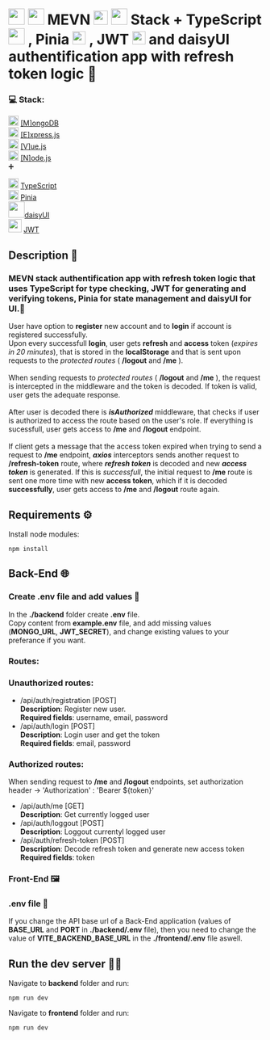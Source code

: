 # <img src="https://cdn.icon-icons.com/icons2/2415/PNG/512/mongodb_original_logo_icon_146424.png" width="32px"> <img src="https://cdn.icon-icons.com/icons2/2699/PNG/512/expressjs_logo_icon_169185.png" width="32px"/> MEVN <img src="https://cdn.icon-icons.com/icons2/2107/PNG/512/file_type_vue_icon_130078.png" width="28px"/> <img src="https://cdn.icon-icons.com/icons2/2415/PNG/512/nodejs_plain_logo_icon_146409.png" width="32px"/> Stack + TypeScript <img src="https://cdn.icon-icons.com/icons2/2415/PNG/512/typescript_plain_logo_icon_146316.png" width="32px"/> , Pinia <img src='https://pinia.vuejs.org/logo.svg' width='26px'> , JWT <img src='https://jwt.io/img/pic_logo.svg' width='26px'> and daisyUI authentification app with refresh token logic 🙌

### 💻 Stack: <br/>

<img src="https://cdn.icon-icons.com/icons2/2415/PNG/512/mongodb_original_logo_icon_146424.png" width="20px"/> [[M]ongoDB](https://www.mongodb.com/)<br>
<img src="https://cdn.icon-icons.com/icons2/2415/PNG/512/express_original_logo_icon_146527.png" width="20px"/> [[E]xpress.js](https://expressjs.com/)<br>
<img src="https://cdn.icon-icons.com/icons2/2107/PNG/512/file_type_vue_icon_130078.png" width="20px"/> [[V]ue.js](https://vuejs.org/)<br>
<img src="https://cdn.icon-icons.com/icons2/2415/PNG/512/nodejs_plain_logo_icon_146409.png" width="20px"/> [[N]ode.js](https://nodejs.org/en/)<br>
➕

<img src="https://cdn.icon-icons.com/icons2/2415/PNG/512/typescript_plain_logo_icon_146316.png" width="20"/> [TypeScript](https://www.typescriptlang.org/)<br/>
<img src="https://pinia.vuejs.org/logo.svg" width="20"/> [Pinia](https://pinia.vuejs.org/)<br/>
<img src='https://cdn.icon-icons.com/icons2/3914/PNG/512/daisyui_logo_icon_249080.png' width='32px'>[daisyUI](https://daisyui.com/)<br/>
<img src='https://jwt.io/img/pic_logo.svg' width='26px'> [JWT](https://jwt.io/)

## Description 📜

### MEVN stack authentification app with refresh token logic that uses TypeScript for type checking, JWT for generating and verifying tokens, Pinia for state management and daisyUI for UI.🤗<br>

User have option to **register** new account and to **login** if account is registered successfully.<br>
Upon every successfull **login**, user gets **refresh** and **access** token (_expires in 20 minutes_), that is stored in the **localStorage** and that is sent upon requests to the _protected routes_ ( **/logout** and **/me** ).<br> <br>
When sending requests to _protected routes_ ( **/logout** and **/me** ), the request is intercepted in the middleware and the token is decoded.
If token is valid, user gets the adequate response.<br><br>
After user is decoded there is _**isAuthorized**_ middleware, that checks if user is authorized to access the route based on the user's role.
If everything is sucessfull, user gets access to **/me** and **/logout** endpoint.<br><br>
If client gets a message that the access token expired when trying to send a request to **/me** endpoint, **_axios_** interceptors sends another request to **/refresh-token** route, where **_refresh token_** is decoded and new **_access token_** is generated.
If this is _successfull_, the initial request to **/me** route is sent one more time with new **access token**, which if it is decoded **successfully**, user gets access to **/me** and **/logout** route again.

## Requirements ⚙️

Install node modules: <br>

```
npm install
```

## Back-End 🌐

### Create .env file and add values 📜

In the **./backend** folder create **.env** file.<br>
Copy content from **example.env** file, and add missing values (**MONGO_URL**, **JWT_SECRET**), and change existing values to your preferance if you want.

### Routes: <br>

### Unauthorized routes: <br>

- /api/auth/registration [POST]<br/>
  **Description**: Register new user.<br/>
  **Required fields**: username, email, password
- /api/auth/login [POST]<br/>
  **Description**: Login user and get the token<br/>
  **Required fields**: email, password

### Authorized routes: <br>

When sending request to **/me** and **/logout** endpoints, set authorization header -> 'Authorization' : 'Bearer ${token}'<br/>

- /api/auth/me [GET]<br/>
  **Description**: Get currently logged user <br/>
- /api/auth/loggout [POST]<br/>
  **Description**: Loggout currentyl logged user <br/>
- /api/auth/refresh-token [POST]<br/>
  **Description**: Decode refresh token and generate new access token <br/>
  **Required fields**: token

### Front-End 🖼️

### .env file 📜

If you change the API base url of a Back-End application (values of **BASE_URL** and **PORT** in **./backend/.env** file), then you need to change the value of **VITE_BACKEND_BASE_URL** in the **./frontend/.env** file aswell.

## Run the dev server 👨‍💻

Navigate to **backend** folder and run:

```
npm run dev
```

Navigate to **frontend** folder and run:

```
npm run dev
```
